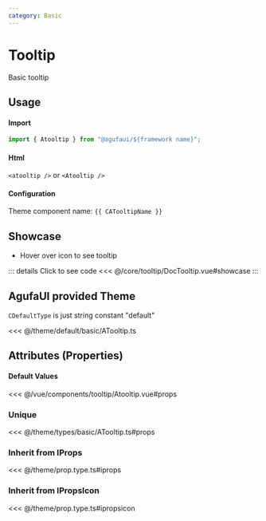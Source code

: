```yaml
---
category: Basic
---
```


<script setup>
import { CATooltipName } from '@agufaui/theme'
</script>

# Tooltip

Basic tooltip

## Usage

#### Import

```ts
import { Atooltip } from "@agufaui/${framework name}";
```

#### Html

`<atooltip />` or `<Atooltip />`

#### Configuration

Theme component name: `{{ CATooltipName }}`

## Showcase

- Hover over icon to see tooltip

<DocTooltip />

::: details Click to see code
<<< @/core/tooltip/DocTooltip.vue#showcase
:::

## AgufaUI provided Theme

`CDefaultType` is just string constant "default"

<<< @/theme/default/basic/ATooltip.ts

## Attributes (Properties)

#### Default Values

<<< @/vue/components/tooltip/Atooltip.vue#props

### Unique

<<< @/theme/types/basic/ATooltip.ts#props

### Inherit from IProps

<<< @/theme/prop.type.ts#iprops

### Inherit from IPropsIcon

<<< @/theme/prop.type.ts#ipropsicon
